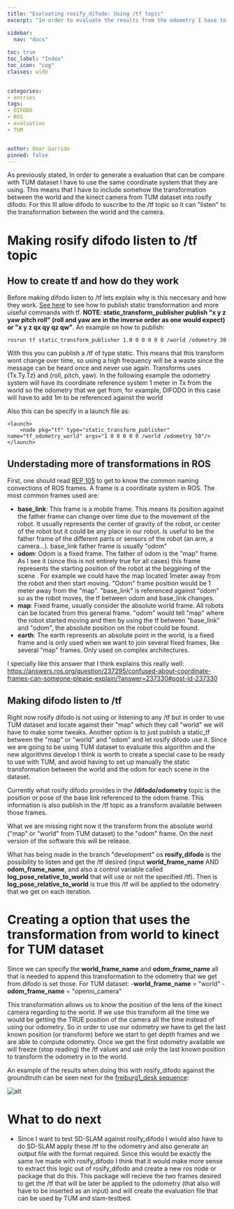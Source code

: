 ```yaml
---
title: "Evaluating rosify_difodo: Using /tf topic"
excerpt: "In order to evaluate the results from the odometry I have to use the /tf topic"

sidebar:
  nav: "docs"
  
toc: true
toc_label: "Index"
toc_icon: "cog"
classes: wide
  

categories:
- entries
tags:
- DIFODO
- ROS
- evaluation
- TUM


author: Omar Garrido
pinned: false
---
```


As previously stated, In order to generate a evaluation that can be compare with TUM dataset I have to use the same coordinate system that they are using. This means that I have to include somehow the transformation between the world and the kinect camera from TUM dataset into rosify difodo. For this Ill allow difodo to suscribe to the /tf topic so it can "listen" to the transformation between the world and the camera.

# Making rosify difodo listen to /tf topic

## How to create tf and how do they work
Before making difodo listen to /tf lets explain why is this neccesary and how they work. [See here](https://wiki.ros.org/tf) to see how to publish static transformation and more uiseful commands with tf.
**NOTE: static_transform_publisher publish "x y z yaw pitch roll" (roll and yaw are in the inverse order as one would expect) or "x y z qx qy qz qw"**. An example on how to publish:

```
rosrun tf static_transform_publisher 1.0 0 0 0 0 0 /world /odometry 30
```

With this you can publish a /tf of type static. This means that this transform wont change over time, so using a high frequency will be a waste since the message can be heard once and never use again. Transforms uses (Tx.Ty.Tz) and (roll, pitch, yaw). In the following example the odometry system will have its coordinate reference system 1 meter in Tx from the world so the odometry that we get from, for example, DIFODO in this case will have to add 1m to be referenced against the world

Also this can be specify in a launch file as:
```
<launch>
	<node pkg="tf" type="static_transform_publisher" name="tf_odometry_world" args="1 0 0 0 0 0 /world /odometry 50"/>
</launch>
```

## Understading more of transformations in ROS
First, one should read [REP 105](https://www.ros.org/reps/rep-0105.html) to get to know the common naming convections of ROS frames. A frame is a coordinate system in ROS. The most common frames used are:
- **base_link**: This frame is a mobile frame. This means its position against the father frame can change over time due to the movement of the robot. It usually represents the center of gravity of the robot, or center of the robot but it could be any place in our robot. Is useful to be the father frame of the different parts or sensors of the robot (an arm, a camera...). base_link father frame is usually "odom"
- **odom**: Odom is a fixed frame. The father of odom is the "map" frame. As I see it (since this is not entirely true for all cases) this frame represents the starting position of the robot at the beggining of the scene . For example we could have the map located 1meter away from the robot and then start moving. "Odom" frame position would be 1 meter away from the "map". "base_link" is referenced against "odom" so as the robot moves, the tf between odom and base_link changes.
- **map**: Fixed frame, usually consider the absolute world frame. All robots can be located from this general frame. "odom" would tell "map" where the robot started moving and then by using the tf between "base_link" and "odom", the absolute position on the robot could be found.
- **earth**: The earth represents an absolute point in the world, is a fixed frame and is only used when we want to join several fixed frames, like several "map" frames. Only used on complex architectures.

I specially like this answer that I think explains this really well: https://answers.ros.org/question/237295/confused-about-coordinate-frames-can-someone-please-explain/?answer=237330#post-id-237330

## Making difodo listen to /tf
Right now rosify difodo is not using or listening to any /tf but in order to use TUM dataset and locate against their "map" which they call "world" we will have to make some tweaks. Another option is to just publish a static_tf between the "map" or "world" and "odom" and let rosify difodo use it. Since we are going to be using TUM dataset to evaluate this algorithm and the new algorithms develop I think is worth to create a special case to be ready to use with TUM, and avoid having to set up manually the static transformation between the world and the odom for each scene in the dataset.

Currently what rosify difodo provides in the **/difodo/odometry** topic is the position or pose of the base link referenced to the odom frame. This information is also publish in the /tf topic as a transform available between those frames.

What we are missing right now it the transform from the absolute world ("map" or "world" from TUM dataset) to the "odom" frame. On the next version of the software this will be release.

What has being made in the branch "development" os **rosify_difodo** is the possibility to listen and get the /tf desired (input **world_frame_name** AND **odom_frame_name**, and also a control variable called **log_pose_relative_to_world** that will use or not the specified /tf). Then is **log_pose_relative_to_world** is true this /tf will be applied to the odometry that we get on each iteration.

# Creating a option that uses the transformation from world to kinect for TUM dataset
Since we can specify the **world_frame_name** and **odom_frame_name** all that is needed to append this transformation to the odometry that we get from difodo is set those. For TUM dataset:
-**world_frame_name** = "world"
-**odom_frame_name** = "openni_camera"

This transformation allows us to know the position of the lens of the kinect camera regarding to the world. If we use this transform all the time we would be getting the TRUE position of the camera all the time instead of using our odometry. So in order to use our odometry we have to get the last known position (or transform) before we start to get depth frames and we are able to compute odometry. Once we get the first odometry available we will freeze (stop reading) the /tf values and use only the last known position to transform the odometry in to the world.

An example of the results when doing this with rosify_difodo against the groundtruth can be seen next for the [freiburg1_desk sequence](https://vision.in.tum.de/data/datasets/rgbd-dataset/download#freiburg1_desk):

![alt](/2019-tfm-omar-garrido/assets/images/entry12_images/slam_testbed_f1_desk.png)

# What to do next
- Since I want to test SD-SLAM against rosify_difodo I would also have to do SD-SLAM apply these /tf to the odometry and also generate an output file with the format required. Since this would be exactly the same Ive made with rosify_difodo I think that it would make more sense to extract this logic out of rosify_difodo and create a new ros node or package that do this. This package will recieve the two frames desired to get the /tf that will be later be applied to the odometry (that also will have to be inserted as an input) and will create the evaluation file that can be used by TUM and slam-testbed.